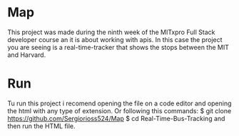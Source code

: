 # Map
This project was made during the ninth week of the MITxpro Full Stack developer course an it is about working with apis. In
this case the project you are seeing is a real-time-tracker that shows the stops between the MIT and Harvard.
# Run
Tu run this project i recomend opening the file on a code editor and opening the html with any type of extension. Or following
this commands:
$ git clone https://github.com/Sergiorioss524/Map
$ cd Real-Time-Bus-Tracking
and then run the HTML file.
